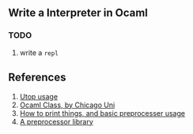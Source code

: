## Write a Interpreter in Ocaml

### TODO

1. write a `repl`

## References

1. [Utop usage](https://ocamlverse.net/content/toplevel.html)
2. [Ocaml Class, by Chicago Uni](https://www2.lib.uchicago.edu/keith/ocaml-class/home.html)
3. [How to print things, and basic preprocesser usage](https://discuss.ocaml.org/t/deriving-show-not-working-as-expected/9413/2)
4. [A preprocessor library](https://github.com/ocaml-ppx/ppx_deriving)